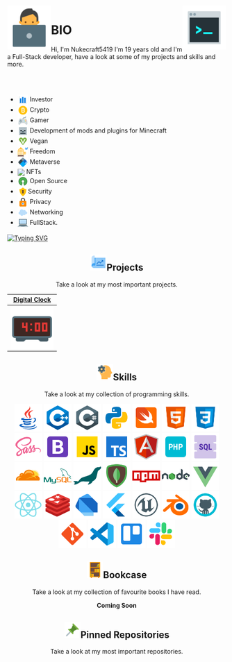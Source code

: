 <img align='left' src='https://raw.githubusercontent.com/Nukecraft5419/Nukecraft5419/main/logo/working-with-a-laptop.png' width='20%'>
<img align='right' src='https://raw.githubusercontent.com/Nukecraft5419/Nukecraft5419/main/logo/console.png' width='20%'>

# BIO

Hi, I'm Nukecraft5419 I'm 19 years old and I'm a Full-Stack developer, have a look at some of my projects and skills and more.

<br>
<br>

<p align="center">
<ul>

<li>
<span style = 'line-height: 20px'>
<img src = 'https://raw.githubusercontent.com/Nukecraft5419/Nukecraft5419/main/skills/analytics.png' height='24px' style='vertical-align: middle' /> Investor
</span>
</li>
<li>
<span style = 'line-height: 20px'>
<img src = 'https://raw.githubusercontent.com/Nukecraft5419/Nukecraft5419/main/skills/bitcoin.png' height='24px' style='vertical-align: middle' /> Crypto
</span>
</li>
<li>
<span style = 'line-height: 20px'>
<img src = 'https://raw.githubusercontent.com/Nukecraft5419/Nukecraft5419/main/skills/game-controller.png' height='24px' style='vertical-align: middle'/> Gamer
</span>
</li>
<li>
<span style = 'line-height: 20px'>
<img src = 'https://raw.githubusercontent.com/Nukecraft5419/Nukecraft5419/main/skills/minecraft-skeleton.png' height='24px' style='vertical-align: middle' /> Development of mods and plugins for Minecraft
</span>
</li>
<li>
<span style = 'line-height: 20px'>
<img src='https://raw.githubusercontent.com/Nukecraft5419/Nukecraft5419/main/skills/vegan-symbol.png' height='24px' style='vertical-align: middle'/> Vegan
</span>
</li>
<li>
<span style = 'line-height: 20px'>
<img src='https://raw.githubusercontent.com/Nukecraft5419/Nukecraft5419/main/skills/freedom.png' height='24px' style='vertical-align: middle'/> Freedom
</span>
</li>
<li>
<span style = 'line-height: 20px'>
<img src='https://raw.githubusercontent.com/Nukecraft5419/Nukecraft5419/main/skills/blockchain-new-logo.png' height='24px' style='vertical-align: middle'/> Metaverse
</span>
</li>
<li>
<span style = 'line-height: 20px'>
<img src='https://raw.githubusercontent.com/Nukecraft5419/Nu kecr aft5419/main/skills/ethereum.png' height='24px' style='vertical-align: middle'/> NFTs
</span>
</li>
<li>
<span style = 'line-height: 20px'>
<img src='https://raw.githubusercontent.com/Nukecraft5419/Nukecraft5419/main/skills/open-source.png' height='24px' style='vertical-align: middle'/> Open Source
</span>
</li>
<li>
<span style = 'line-height: 20px'>
<img src='https://raw.githubusercontent.com/Nukecraft5419/Nukecraft5419/main/skills/security-lock.png' height='24px' style='vertical-align: middle'/>Security
</span>
</li>
<li>
<span style = 'line-height: 20px'>
<img src='https://raw.githubusercontent.com/Nukecraft5419/Nukecraft5419/main/skills/privacy.png' height='24px' style='vertical-align: middle'/> Privacy
</span>
</li>
<li><span style = 'line-height: 20px'>
<img src='https://raw.githubusercontent.com/Nukecraft5419/Nukecraft5419/main/skills/cloud.png' height='24px' style='vertical-align: middle'/> Networking
</span>
</li>
<li>
<span style = 'line-height: 20px'>
<img src='https://raw.githubusercontent.com/Nukecraft5419/Nukecraft5419/main/skills/laptop.png' height='24px' style='vertical-align: middle'/> FullStack.
</span>
</li>
</ul>
</p>

[![Typing SVG](https://readme-typing-svg.herokuapp.com?size=24&duration=6000&color=55A630&center=true&vCenter=true&width=820&height=120&lines=Coding+for+a+better+and+free+future+for+all.+%F0%9F%92%BB)](https://git.io/typing-svg)

<h2 align="center"><img src='https://raw.githubusercontent.com/Nukecraft5419/Nukecraft5419/main/skills/project.png' height='38px'/>Projects</h2>
<p align="center">Take a look at my most important projects.</p>

| <a href="https://github.com/Nukecraft5419/DigitalClock" target="_blank">**Digital Clock**</a> |
| :---: |
<img align='center' src='https://raw.githubusercontent.com/Nukecraft5419/Nukecraft5419/main/projects/digital-clock.png' width="100px"  height='100px'> |

<h2 align="center"><img src='https://raw.githubusercontent.com/Nukecraft5419/Nukecraft5419/main/skills/development-skill.png' height='38px'/>Skills</h2>
<p align="center">Take a look at my collection of programming skills.</p>

<p align="center">
<img src='https://raw.githubusercontent.com/Nukecraft5419/Nukecraft5419/main/skills/java.png' height='64px'/>
<img src='https://raw.githubusercontent.com/Nukecraft5419/Nukecraft5419/main/skills/c++.png' height='64px'/>
<img src='https://raw.githubusercontent.com/Nukecraft5419/Nukecraft5419/main/skills/c-sharp.png' height='64px'/>
<img src='https://raw.githubusercontent.com/Nukecraft5419/Nukecraft5419/main/skills/python.png' height='64px'/>
<img src='https://raw.githubusercontent.com/Nukecraft5419/Nukecraft5419/main/skills/swift.png' height='64px'/>
<img src='https://raw.githubusercontent.com/Nukecraft5419/Nukecraft5419/main/skills/html.png' height='64px'/>
<img src='https://raw.githubusercontent.com/Nukecraft5419/Nukecraft5419/main/skills/css3.png' height='64px'/>
<img src='https://raw.githubusercontent.com/Nukecraft5419/Nukecraft5419/main/skills/sass.png' height='64px'/>
<img src='https://raw.githubusercontent.com/Nukecraft5419/Nukecraft5419/main/skills/bootstrap.png' height='64px'/>
<img src='https://raw.githubusercontent.com/Nukecraft5419/Nukecraft5419/main/skills/javascript.png' height='64px'/>
<img src='https://raw.githubusercontent.com/Nukecraft5419/Nukecraft5419/main/skills/typescript.png' height='64px'/>
<img src='https://raw.githubusercontent.com/Nukecraft5419/Nukecraft5419/main/skills/angularjs.png' height='64px'/>
<img src='https://raw.githubusercontent.com/Nukecraft5419/Nukecraft5419/main/skills/php.png' height='64px'/>
<img src='https://raw.githubusercontent.com/Nukecraft5419/Nukecraft5419/main/skills/sql.png' height='64px'/>
<img src='https://raw.githubusercontent.com/Nukecraft5419/Nukecraft5419/main/skills/cloudflare.png' height='64px'/>
<img src='https://raw.githubusercontent.com/Nukecraft5419/Nukecraft5419/main/skills/mysql.png' height='64px'/>
<img src='https://raw.githubusercontent.com/Nukecraft5419/Nukecraft5419/main/skills/mariadb.png' height='64px'/>
<img src='https://raw.githubusercontent.com/Nukecraft5419/Nukecraft5419/main/skills/mongodb.png' height='64px'/>
<img src='https://raw.githubusercontent.com/Nukecraft5419/Nukecraft5419/main/skills/npm.png' height='64px'/>
<img src='https://raw.githubusercontent.com/Nukecraft5419/Nukecraft5419/main/skills/nodejs.png' height='64px'/>
<img src='https://raw.githubusercontent.com/Nukecraft5419/Nukecraft5419/main/skills/vuejs.png' height='64px'/>
<img src='https://raw.githubusercontent.com/Nukecraft5419/Nukecraft5419/main/skills/react.png' height='64px'/>
<img src='https://raw.githubusercontent.com/Nukecraft5419/Nukecraft5419/main/skills/redis.png' height='64px'/>
<img src='https://raw.githubusercontent.com/Nukecraft5419/Nukecraft5419/main/skills/dart.png' height='64px'/>
<img src='https://raw.githubusercontent.com/Nukecraft5419/Nukecraft5419/main/skills/flutter.png' height='64px'/>
<img src='https://raw.githubusercontent.com/Nukecraft5419/Nukecraft5419/main/skills/unreal-engine.png' height='64px'/>
<img src='https://raw.githubusercontent.com/Nukecraft5419/Nukecraft5419/main/skills/blender.png' height='64px'/>
<img src='https://raw.githubusercontent.com/Nukecraft5419/Nukecraft5419/main/skills/github.png' height='64px'/>
<img src='https://raw.githubusercontent.com/Nukecraft5419/Nukecraft5419/main/skills/git.png' height='64px'/>
<img src='https://raw.githubusercontent.com/Nukecraft5419/Nukecraft5419/main/skills/visual-studio-code-2019.png' height='64px'/>
<img src='https://raw.githubusercontent.com/Nukecraft5419/Nukecraft5419/main/skills/trello.png' height='64px'/>
<img src='https://raw.githubusercontent.com/Nukecraft5419/Nukecraft5419/main/skills/slack-new.png' height='64px'/>
</p>

<h2 align="center"><img src='https://raw.githubusercontent.com/Nukecraft5419/Nukecraft5419/main/skills/bookcase.png' height='38px'/>Bookcase</h2>
<p align="center">Take a look at my collection of favourite books I have read.</p>

<p align="center">
<b>Coming Soon</b>
</p>

<h2 align="center"><img src='https://raw.githubusercontent.com/Nukecraft5419/Nukecraft5419/main/skills/push-pin.png' height='38px'/>Pinned Repositories</h2>
<p align="center">Take a look at my most important repositories.</p>